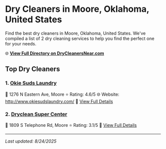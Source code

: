 # Dry Cleaners in Moore, Oklahoma, United States

Find the best dry cleaners in Moore, Oklahoma, United States. We've compiled a list of 2 dry cleaning services to help you find the perfect one for your needs.

🌐 **[View Full Directory on DryCleanersNear.com](https://drycleanersnear.com/city/US/Oklahoma/Moore)**

## Top Dry Cleaners

### 1. [Okie Suds Laundry](https://drycleanersnear.com/dryCleaner/687d9f477c4eddf67e47eb29/okie-suds-laundry)
📍 1276 N Eastern Ave, Moore
⭐ Rating: 4.6/5
🌐 Website: http://www.okiesudslaundry.com/
🔗 [View Full Details](https://drycleanersnear.com/dryCleaner/687d9f477c4eddf67e47eb29/okie-suds-laundry)

### 2. [Dryclean Super Center](https://drycleanersnear.com/dryCleaner/687d9fa67c4eddf67e47ee1c/dryclean-super-center)
📍 1809 S Telephone Rd, Moore
⭐ Rating: 3.1/5
🔗 [View Full Details](https://drycleanersnear.com/dryCleaner/687d9fa67c4eddf67e47ee1c/dryclean-super-center)


---

*Last updated: 8/24/2025*
